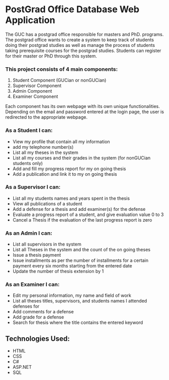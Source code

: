 
# PostGrad Office Database Web Application

The GUC has a postgrad office responsible for masters and PhD. programs. The postgrad office wants to create a system to keep track of students doing their postgrad studies as well as manage the process of students taking prerequisite courses for the postgrad studies. Students can register for their master or PhD through this system.

### This project consists of 4 main components:
1. Student Component (GUCian or nonGUCian)
2. Supervisor Component
3. Admin Component
4. Examiner Component

Each component has its own webpage with its own unique functionalities. Depending on the email and password entered at the login page, the user is redirected to the appropriate webpage.

### As a Student I can:
- View my profile that contain all my information
- add my telephone number(s)
- List all my theses in the system
- List all my courses and their grades in the system (for nonGUCian students only)
- Add and fill my progress report for my on going thesis
- Add a publication and link it to my on going thesis

### As a Supervisor I can:
- List all my students names and years spent in the thesis
- View all publications of a student
- Add a defense for a thesis and add examiner(s) for the defense
- Evaluate a progress report of a student, and give evaluation value 0 to 3
- Cancel a Thesis if the evaluation of the last progress report is zero

### As an Admin I can:
- List all supervisors in the system
- List all Theses in the system and the count of the on going theses
- Issue a thesis payment
- Issue installments as per the number of installments for a certain payment every six months starting from the entered date
- Update the number of thesis extension by 1

### As an Examiner I can:
- Edit my personal information, my name and field of work
- List all theses titles, supervisors, and students names I attended defenses for
- Add comments for a defense
- Add grade for a defense
- Search for thesis where the title contains the entered keyword

## Technologies Used:
- HTML
- CSS
- C#
- ASP.NET
- SQL
